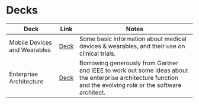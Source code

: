 # Decks

|Deck|Link|Notes|
|----|----|-----|
|Mobile Devices and Wearables| [Deck](MobileDevicesWearables.pdf) | Some basic information about medical devices & wearables, and their use on clinical trials. |
|Enterprise Architecture | [Deck](EnterpriseArchitecture.pdf) | Borrowing generously from Gartner and IEEE to work out some ideas about the enterprise architecture function and the evolving role or the software architect. |
